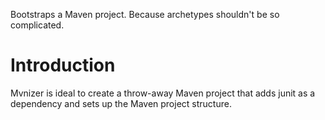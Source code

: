 Bootstraps a Maven project.  Because archetypes shouldn't be so complicated.

# Introduction

Mvnizer is ideal to create a throw-away Maven project that adds junit as a dependency and sets up the Maven project structure.